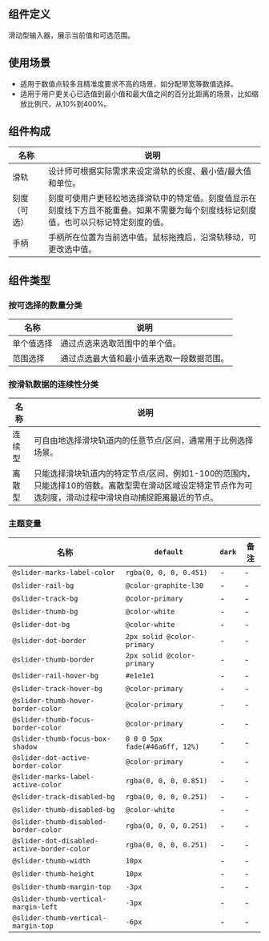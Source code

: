 ## 组件定义

滑动型输入器，展示当前值和可选范围。

## 使用场景

- 适用于数值点较多且精准度要求不高的场景，如分配带宽等数值选择。  
- 适用于用户更关心已选值到最小值和最大值之间的百分比距离的场景，比如缩放比例尺，从10%到400%。

## 组件构成

| 名称 | 说明  |
| --- | ---  |
| 滑轨 | 设计师可根据实际需求来设定滑轨的长度、最小值/最大值和单位。 |
| 刻度（可选） | 刻度可使用户更轻松地选择滑轨中的特定值。刻度值显示在刻度线下方且不能重叠。如果不需要为每个刻度线标记刻度值，也可以只标记特定刻度的值。 |
| 手柄 | 手柄所在位置为当前选中值。鼠标拖拽后，沿滑轨移动，可更改选中值。 |

## 组件类型

### 按可选择的数量分类

| 名称 | 说明  |
| --- | ---  |
| 单个值选择 | 通过点选来选取范围中的单个值。 |
| 范围选择 | 通过点选最大值和最小值来选取一段数据范围。 |

### 按滑轨数据的连续性分类

| 名称 | 说明  |
| --- | ---  |
| 连续型 | 可自由地选择滑块轨道内的任意节点/区间，通常用于比例选择场景。 |
| 离散型 | 只能选择滑块轨道内的特定节点/区间，例如1-100的范围内，只能选择10的倍数。离散型需在滑动区域设定特定节点作为可选刻度，滑动过程中滑块自动捕捉距离最近的节点。 |

### 主题变量

| 名称 | `default` | `dark` | 备注 |
| --- | --- | --- | --- |
| `@slider-marks-label-color` | `rgba(0, 0, 0, 0.451)` | - | - |
| `@slider-rail-bg` | `@color-graphite-l30` | - | - |
| `@slider-track-bg` | `@color-primary` | - | - |
| `@slider-thumb-bg` | `@color-white` | - | - |
| `@slider-dot-bg` | `@color-white` | - | - |
| `@slider-dot-border` | `2px solid @color-primary` | - | - |
| `@slider-thumb-border` | `2px solid @color-primary` | - | - |
| `@slider-rail-hover-bg` | `#e1e1e1` | - | - |
| `@slider-track-hover-bg` | `@color-primary` | - | - |
| `@slider-thumb-hover-border-color` | `@color-primary` | - | - |
| `@slider-thumb-focus-border-color` | `@color-primary` | - | - |
| `@slider-thumb-focus-box-shadow` | `0 0 0 5px fade(#46a6ff, 12%)` | - | - |
| `@slider-dot-active-border-color` | `@color-primary` | - | - |
| `@slider-marks-label-active-color` | `rgba(0, 0, 0, 0.851)` | - | - |
| `@slider-track-disabled-bg` | `rgba(0, 0, 0, 0.251)` | - | - |
| `@slider-thumb-disabled-bg` | `@color-white` | - | - |
| `@slider-thumb-disabled-border-color` | `rgba(0, 0, 0, 0.251)` | - | - |
| `@slider-dot-disabled-active-border-color` | `rgba(0, 0, 0, 0.251)` | - | - |
| `@slider-thumb-width` | `10px` | - | - |
| `@slider-thumb-height` | `10px` | - | - |
| `@slider-thumb-margin-top` | `-3px` | - | - |
| `@slider-thumb-vertical-margin-left` | `-3px` | - | - |
| `@slider-thumb-vertical-margin-top` | `-6px` | - | - |
